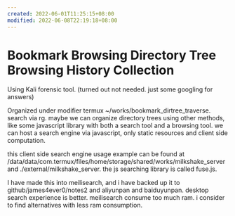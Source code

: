 ```yaml
---
created: 2022-06-01T11:25:15+08:00
modified: 2022-06-08T22:19:18+08:00
---
```


# Bookmark Browsing Directory Tree Browsing History Collection

Using Kali forensic tool. (turned out not needed. just some googling for answers)

Organized under modifier termux ~/works/bookmark_dirtree_traverse. search via rg.
maybe we can organize directory trees using other methods, like some javascript library with both a search tool and a browsing tool. we can host a search engine via javascript, only static resources and client side computation.

this client side search engine usage example can be found at /data/data/com.termux/files/home/storage/shared/works/milkshake_server and ./external/milkshake_server. the js searching library is called fuse.js.

I have made this into meilisearch, and i have backed up it to github/james4ever0/notes2 and aliyunpan and baiduyunpan. desktop search experience is better. meilisearch consume too much ram. i consider to find alternatives with less ram consumption.
